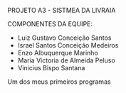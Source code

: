 PROJETO A3 - SISTMEA DA LIVRAIA 

COMPONENTES DA EQUIPE:

* Luiz Gustavo Conceição Santos
* Israel Santos Conceição Medeiros
* Enzo Albuquerque Marinho 
* Maria Victoria de Almeida Peluso 
* Vinicius Bispo Santana

Um dos meus primeiros programas
